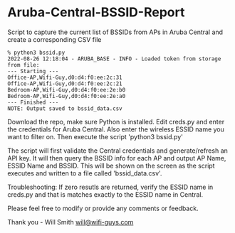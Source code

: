 # Aruba-Central-BSSID-Report
Script to capture the current list of BSSIDs from APs in Aruba Central and create a corresponding CSV file
```
% python3 bssid.py
2022-08-26 12:18:04 - ARUBA_BASE - INFO - Loaded token from storage from file: 
--- Starting ---
Office-AP,Wifi-Guy,d0:d4:f0:ee:2c:31
Office-AP,Wifi-Guy,d0:d4:f0:ee:2c:21
Bedroom-AP,Wifi-Guy,d0:d4:f0:ee:2e:b0
Bedroom-AP,Wifi-Guy,d0:d4:f0:ee:2e:a0
--- Finished ---
NOTE: Output saved to bssid_data.csv
```

Download the repo, make sure Python is installed.
Edit creds.py and enter the credentials for Aruba Central.
Also enter the wireless ESSID name you want to filter on.
Then execute the script 'python3 bssid.py'

The script will first validate the Central credentials and generate/refresh an API key. It will then query the BSSID info for each AP and output AP Name, ESSID Name and BSSID. This will be shown on the screen as the script executes and written to a file called 'bssid_data.csv'.

Troubleshooting: If zero resutls are returned, verify the ESSID name in creds.py and that is matches exactly to the ESSID name in Central.

Please feel free to modify or provide any comments or feedback.

Thank you - Will Smith
will@wifi-guys.com